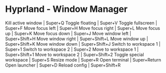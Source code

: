 # Hyprland - Window Manager

Kill active window | Super+Q
Toggle floating | Super+V
Toggle fullscreen | Super+F
Move focus left | Super+H
Move focus right | Super+L
Move focus up | Super+K
Move focus down | Super+J
Move window left | Super+Shift+H
Move window right | Super+Shift+L
Move window up | Super+Shift+K
Move window down | Super+Shift+J
Switch to workspace 1 | Super+1
Switch to workspace 2 | Super+2
Move to workspace 1 | Super+Shift+1
Move to workspace 2 | Super+Shift+2
Toggle special workspace | Super+S
Resize mode | Super+R
Open terminal | Super+Return
Open launcher | Super+D
Reload config | Super+Shift+R
